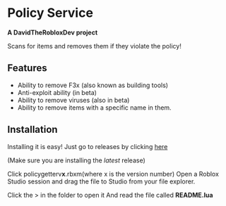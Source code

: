# Policy Service

**A DavidTheRobloxDev project**

Scans for items and removes them if they violate the policy! 


## Features
* Ability to remove F3x (also known as building tools)
* Anti-exploit ability (in beta)
* Ability to remove viruses (also in beta)
* Ability to remove items with a specific name in them.

## Installation
Installing it is easy! Just go to releases by clicking [here](https://github.com/DavidTheRobloxDev/policy-service/releases)

(Make sure you are installing the *latest* release)

Click policygetterv**x**.rbxm(where x is the version number)
Open a Roblox Studio session and drag the file to Studio from your file explorer.

Click the > in the folder to open it
And read the file called **README.lua**
